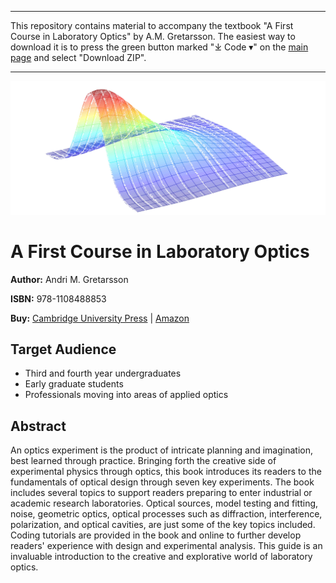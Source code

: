 ___
This repository contains material to accompany the textbook "A First Course in Laboratory Optics" by A.M. Gretarsson. The easiest way to download it is to press the green button marked "⤓ Code ▾" on the [main page](https://github.com/CambridgeUniversityPress/FirstCourseLaboratoryOptics.git "A First Course in Laboratory Optics") and select "Download ZIP".
___
[![A Gaussian beam approaches a waist](https://github.com/CambridgeUniversityPress/FirstCourseLaboratoryOptics/blob/master/Figures/cover_img_white_background.jpg?raw=true)](https://github.com/CambridgeUniversityPress/FirstCourseLaboratoryOptics "A First Course in Laboratory Optics")

# A First Course in Laboratory Optics

**Author:** Andri M. Gretarsson

**ISBN:** 978-1108488853

**Buy:** [Cambridge University Press](https://www.cambridge.org/core/books/first-course-in-laboratory-optics/3C6018F72383172D1E487F5D35F37E47#) | [Amazon](https://www.amazon.com/First-Course-Laboratory-Optics/dp/1108488854)

## Target Audience

- Third and fourth year undergraduates
- Early graduate students
- Professionals moving into areas of applied optics

## Abstract

An optics experiment is the product of intricate planning and imagination, best learned through practice. Bringing forth the creative side of experimental physics through optics, this book introduces its readers to the fundamentals of optical design through seven key experiments. The book includes several topics to support readers preparing to enter industrial or academic research laboratories. Optical sources, model testing and fitting, noise, geometric optics, optical processes such as diffraction, interference, polarization, and optical cavities, are just some of the key topics included. Coding tutorials are provided in the book and online to further develop readers' experience with design and experimental analysis. This guide is an invaluable introduction to the creative and explorative world of laboratory optics.
